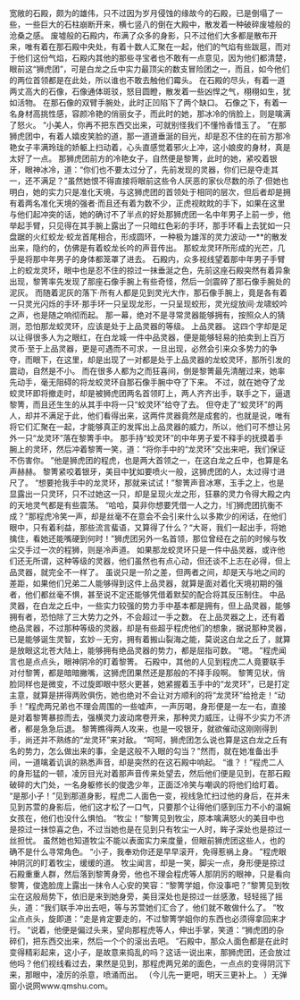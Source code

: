 宽敞的石殿，颇为的雄伟，只不过因为岁月侵蚀的缘故今的石殿，已是倒塌了一些，一些巨大的石柱崩断开来，横七竖八的倒在大殿中，散发着一种破碎废墟般的沧桑之感。
废墟般的石殿内，布满了众多的身影，只不过他们大多都是散布开来，唯有着在那石殿中央处，有着十数人汇聚在一起，他们的气焰有些跋扈，而对于他们这份气焰，石殿内其他的那些寻宝者也不敢有一点意见，因为他们都清楚，眼前这“狮虎团”，可是白龙之丘中实力最顶尖的数支冒险团之一，而且，如今他们的两位首领都是在此处，所以谁也不敢去触他们霉头。
在石殿的尽头，有着一道两丈高大的石像，石像通体斑驳，怒目圆瞪，散发着一些凶悍之气，栩栩如生，犹如活物。
在那石像的双臂手腕处，此时正凹陷下了两个缺口。
石像之下，有着一名身材高挑性感，容颜冷艳的俏丽女子，而此时的她，那冰冷的俏脸上，则是噙满了怒火。
“小美人，你再不把东西交出来，可就别怪我们不懂怜香惜玉了。
”在那狮虎团中，有着人嬉皮笑脸的道，那一道道垂涎的目光，却是忍不住的在前方那冷艳女子丰满玲珑的娇躯上扫动着，心头直感觉着邪火上冲，这小娘皮的身材，真是太好了一点。
那狮虎团前方的冷艳女子，自然便是黎箐，此时的她，紧咬着银牙，眼神冰冷，道：“你们也不要太过分了，先前发现的灵器，你们已是夺走其一，还不满足？”虽然她恨不得直接将眼前这些令人厌恶的家伙尽数的杀了·但她也明白，她的实力只是准化天境，与这狮虎团的首领处于相同的层次，但后者却是拥有着两名准化天境的强者·而且还有着为数不少，正虎视眈眈的手下，如果在这里与他们起冲突的话，她的确讨不了半点的好处那狮虎团一名中年男子上前一步，他举起手臂，只见得在其手腕上露出了一只暗红色彩的手环，那手环看上去犹如一只盘踞的火红蛟龙·蛟龙首尾相合，形成圆环，一种极为雄浑的灵力波动·一**的散发出来，隐约的，仿佛是有着蛟龙长吟的声音传出。
那蛟龙灵环所形成的光芒，几乎是将那中年男子的身体都笼罩了进去。
石殿内，众多视线望着那中年男子手臂上的蛟龙灵环，眼中也是忍不住的掠过一抹垂涎之色，先前这座石殿突然有着异象出现，黎箐率先发现了那座石像手腕上有些奇怪，然后一剑震碎了那石像手腕处的泥灰。
而随着泥灰的落下·所有人都是见到灵光大作，那石像手腕上，竟是各有着一只灵光闪烁的手环·那手环一只呈现龙形，一只呈现蛟形，灵光绽放间·龙啸蛟吟之声，也是随之响彻而起。
那一幕，绝对不是寻常灵器能够拥有，按照众人的猜测，恐怕那龙蛟灵环，应该是处于上品灵器的等级。
上品灵器。
这四个字却是足以让得很多人为之眼红，在白龙城·一件中品灵器，便是能够轻易的拍卖到上百万灵币·至于上品灵器，更是可遇而不可求，一旦出现，必然会引来众多势力的争夺，而眼下，在这里，却是出现了一对都是处于上品灵器的龙蛟灵环，那所引发的震动，自然是不小。
而在很多人都为之而狂喜间，倒是黎箐最先清醒过来，她率先动手，毫无阻碍的将龙蛟灵环自那石像手腕中夺了下来。
不过，就在她夺了龙蛟灵环即将撤走时，却是被狮虎团两名首领盯上，两人齐齐出手，联手之下，逼退黎箐，而且还生生的从其手中将一只“蛟灵环”给夺了去。
但夺走了“蛟灵环”的两人，却并不满足于此，他们看得出来，这两件灵器竟然是成套的，也就是说，唯有将它们汇聚在一起，才能够真正的发挥出上品灵器的威力，所以，他们可不想让另外一只“龙灵环”落在黎箐手中。
那手持“蛟灵环”的中年男子爱不释手的抚摸着手腕上的灵环，然后冲着黎箐一笑，道：“将你手中的“龙灵环”交出来吧，我们保证不伤害你。
”他是狮虎团的程虎，也是两大首领之一，在这白龙之丘中，也算是名声赫赫。
黎箐紧咬着银牙，美目中犹如要喷火一般，这狮虎团的人，太过得寸进尺了。
“想要抢我手中的龙灵环，那就来试试！”黎箐声音冰寒，玉手之上，也是显露出一只灵环，只不过她这一只，却是呈现火龙之形，狂暴的灵力令得大殿之内的天地灵气都是有些震荡。
“哈哈，莫非你想要凭借一人之力，!们狮虎团抗衡不成？”那程虎冷笑一声，却是丝毫不在意会不会引来什么以多欺少的闲话，在他们眼中，只有着利益，那些流言蜚语，又算得了什么？“大哥，我们一起出手，将她擒住，看她还能嘴硬到何时！”狮虎团另外一名首领，那位曾经在之前的时候与牧尘交手过一次的程狮，则是冷声道。
如果那龙蛟灵环只是一件中品灵器，或许他们还无所谓，这种等级的灵器，他们虽然也有点心动，但还谈不上志在必得，但上品灵器，就完全不一样了。
虽说只是一阶之差，但两者之间，却是天与地之间的差距，如果他们兄弟二人能够得到这件上品灵器，就算是面对着化天境初期的强者，他们都丝毫不惧，甚至说不定还能够凭借着默契的配合将其反压制住。
中品灵器，在白龙之丘中，一些实力较强的势力手中基本都是拥有，但上品灵器，能够拥有者，恐怕除了三大势力之外，不会超过一手之数。
在上品灵器之上，还有着绝品灵器，不过那种等级的灵器，却是有些超乎程虎他们的想象，据说那种灵器，已是能够诞生灵智，玄妙－无穷，拥有着搬山裂海之能，莫说这白龙之丘了，就算是放眼这北苍大陆上，能够拥有绝品灵器的势力，都是屈指可数。
“嗯。
”程虎闻言也是点点头，眼神阴冷的盯着黎箐。
石殿中，其他的人见到程虎二人竟要联手对付黎箐，都是暗暗撇嘴，这狮虎团果然还是那般的不择手段啊。
黎箐见状，俏脸同样也是微变，不过旋即眼中怒火更甚，她紧握着玉手中的“龙灵环”，已是打定主意，就算是拼得两败俱伤，她也绝对不会让对方顺利的将“龙灵环”给抢走！“动手！”程虎两兄弟也不理会周围的一些嘘声，一声厉喝，身形便是一左一右，直接是对着黎箐暴掠而去，强横灵力波动席卷开来，那种灵力威压，让得不少实力不济者，都是急急后退。
黎箐瞧得两人攻来，也是一咬银牙，就欲催动这刚刚得到手，尚还并不熟练的“龙灵环”来对敌。
“呵呵，狮虎团怎么说也算是这白龙之丘有名的势力，怎么做出来的事，全是这般不入眼的勾当？”然而，就在她准备出手间，一道噙着讥讽的熟悉声音，却是突然的在这石殿中响起。
“谁？！”程虎二人的身形猛的一顿，凌厉目光对着那声音传来处望去，然后他们便是见到，在那石殿破碎的大门处，一名身躯修长的俊逸少年，正面泛冷笑与嘲讽的将他们给盯着。
“是那小子！”见到那道身影，程虎二人面色一变，视线急忙扫过他的身后，在并未见到苏萱的身影后，他们这才松了一口气，只要那个让得他们感到压力不小的温婉女孩在，他们也没什么惧怕。
“牧尘！”黎箐见到牧尘，原本噙满怒火的美目中也是掠过一抹惊喜之色，不过当她也是在见到只有牧尘一人时，眸子深处也是掠过一丝担忧。
虽然她也知道牧尘不能以表面实力来度量，但眼前狮虎团这些人，也的确不是什么寻常角色。
“小子，我奉劝你还是早早滚开，免得惹祸上身。
”程虎眼神阴沉的盯着牧尘，缓缓的道。
牧尘闻言，却是一笑，脚尖一点，身形便是掠过石殿重重人群，然后落到黎箐身旁，他也不理会程虎等人那阴厉的眼神，只是看向黎箐，俊逸脸庞上露出一抹令人心安的笑容：“黎箐学姐，你没事吧？”黎箐见到牧尘在这般局势下，依旧是来到她身旁，美目深处也是掠过一丝感激，轻轻摇了摇头，道：“我们联手冲出去吧，等与苏萱她们汇合了，他们就不敢做什么了。
”牧尘点点头，旋即道：“走是肯定要走的，不过黎箐学姐你的东西也必须得拿回来才行。
”说着，他便是偏过头来，望向那程虎等人，伸出手掌，笑道：“狮虎团的杂碎们，把东西交出来，然后一个个的滚出去吧。
”石殿中，那众人面色都是在此时变得精彩起来，这小子，是故意来捣乱的吗？这话一说出来，那狮虎团，还会放过他吗？他们视线看过去，果然是见到，那程虎两兄弟的面色，一点点的变得阴沉下来，那眼中，凌厉的杀意，喷涌而出。
（今儿先一更吧，明天三更补上。
）无弹窗小说网www.qmshu.com。
